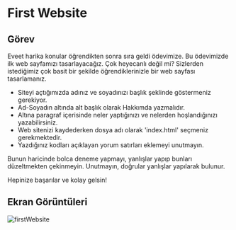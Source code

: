 # First Website

## Görev

Eveet harika konular öğrendikten sonra sıra geldi ödevimize. Bu ödevimizde ilk web sayfamızı tasarlayacağız. 
Çok heyecanlı değil mi? Sizlerden istediğimiz çok basit bir şekilde öğrendiklerinizle bir web sayfası tasarlamanız.

- Siteyi açtığımızda adınız ve soyadınızı başlık şeklinde göstermeniz gerekiyor.
- Ad-Soyadın altında alt başlık olarak Hakkımda yazmalıdır.
- Altına paragraf içerisinde neler yaptığınızı ve nelerden hoşlandığınızı yazabilirsiniz.
- Web sitenizi kaydederken dosya adı olarak 'index.html' seçmeniz gerekmektedir.
- Yazdığınız kodları açıklayan yorum satırları eklemeyi unutmayın.

Bunun haricinde bolca deneme yapmayı, yanlışlar yapıp bunları düzeltmekten çekinmeyin. Unutmayın, doğrular yanlışlar yapılarak bulunur.

Hepinize başarılar ve kolay gelsin!

## Ekran Görüntüleri

![firstWebsite](https://github.com/yusufcandmrz/html-tasks/assets/93606208/1fdbb893-74e6-4209-8517-952381c49be2)
